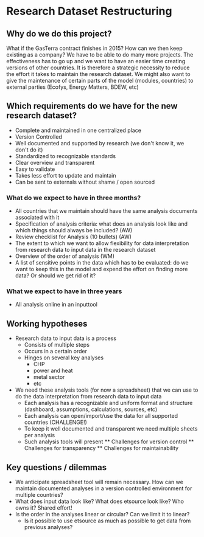 # Research Dataset Restructuring

## Why do we do this project?
What if the GasTerra contract finishes in 2015? How can we then keep existing 
as a company? We have to be able to do many more projects. The effectiveness 
has to go up and we want to have an easier time creating versions of other 
countries. It is therefore a strategic necessity to reduce the effort it takes 
to maintain the research dataset. We might also want to give the maintenance 
of certain parts of the model (modules, countries)  to external parties 
(Ecofys, Energy Matters, BDEW, etc)

## Which requirements do we have for the new research dataset?
* Complete and maintained in one centralized place
* Version Controlled
* Well documented and supported by research (we don't know it, we don't do it)
* Standardized to recognizable standards
* Clear overview and transparent
* Easy to validate
* Takes less effort to update and maintain
* Can be sent to externals without shame / open sourced

### What do we expect to have in three months?
* All countries that we maintain should have the same analysis documents 
associated with it
* Specification of analysis criteria: what does an analysis look like and 
which things should always be included? (AW)
* Review checklist for Analysis (10 bullets) (AW)
* The extent to which we want to allow flexibility for data interpretation 
from research data to input data in the research dataset
* Overview of the order of analysis (WM)
* A list of sensitive points in the data which has to be evaluated: do we want 
to keep this in the model and expend the effort on finding more data? Or 
should we get rid of it?

### What we expect to have in three years
* All analysis online in an inputtool

## Working hypotheses
* Research data to input data is a process
  * Consists of multiple steps
  * Occurs in a certain order
  * Hinges on several key analyses
    * CHP 
    * power and heat
    * metal sector
    * etc
* We need these analysis tools (for now a spreadsheet) that we can use to do 
the data interpretation from research data to input data
  * Each analysis has a recognizable and uniform format and structure 
  (dashboard, assumptions, calculations, sources, etc)
  * Each analysis can open/import/use the data for all supported countries 
  (CHALLENGE!)
  * To keep it well documented and transparent we need multiple sheets per 
  analysis
  * Such analysis tools will present
    ** Challenges for version control
    ** Challenges for transparency
    ** Challenges for maintainability

## Key questions / dilemmas
* We anticipate spreadsheet tool will remain necessary. How can we maintain 
documented analyses in a version controlled environment for multiple 
countries?
* What does input data look like? What does etsource look like? Who owns it? 
Shared effort!
* Is the order in the analyses linear or circular? Can we limit it to linear?
  * Is it possible to use etsource as much as possible to get data from 
  previous analyses?

